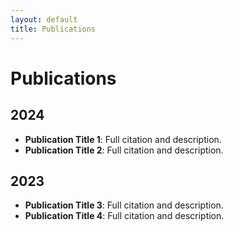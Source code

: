 ```yaml
---
layout: default
title: Publications
---
```


# Publications

## 2024

- **Publication Title 1**: Full citation and description.
- **Publication Title 2**: Full citation and description.

## 2023

- **Publication Title 3**: Full citation and description.
- **Publication Title 4**: Full citation and description.

